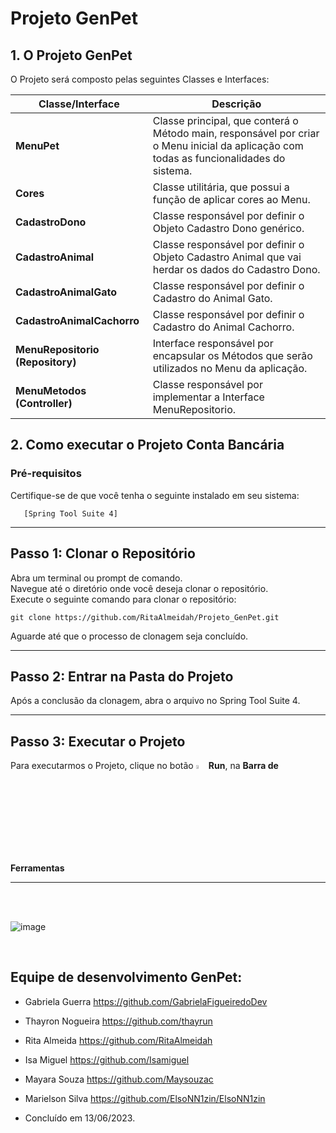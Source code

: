 # Projeto GenPet

<h2>1. O Projeto GenPet</h2>

O Projeto será composto pelas seguintes Classes e Interfaces:

| Classe/Interface                  | Descrição                                                    |
| ----------------------------------| ------------------------------------------------------------ |
| **MenuPet**                       | Classe principal, que conterá o Método main, responsável por criar o Menu inicial da aplicação com todas as funcionalidades do sistema. |
| **Cores**                         | Classe utilitária, que possui a função de aplicar cores ao Menu. |
| **CadastroDono**                  | Classe responsável por definir o Objeto Cadastro Dono genérico.  |
| **CadastroAnimal**                | Classe responsável por definir o Objeto Cadastro Animal que vai herdar os dados do Cadastro Dono.  |
| **CadastroAnimalGato**            | Classe responsável por definir o Cadastro do Animal Gato.        |
| **CadastroAnimalCachorro**        | Classe responsável por definir o Cadastro do Animal Cachorro.    |
| **MenuRepositorio (Repository)**  | Interface responsável por encapsular os Métodos que serão utilizados no Menu da aplicação. |
| **MenuMetodos (Controller)**      | Classe responsável por implementar a Interface MenuRepositorio. |



<h2>2. Como executar o Projeto Conta Bancária</h2>

### Pré-requisitos

Certifique-se de que você tenha o seguinte instalado em seu sistema:

       [Spring Tool Suite 4]
***
## Passo 1: Clonar o Repositório

Abra um terminal ou prompt de comando. <br/>
Navegue até o diretório onde você deseja clonar o repositório. <br/>
Execute o seguinte comando para clonar o repositório:

```
git clone https://github.com/RitaAlmeidah/Projeto_GenPet.git
```

Aguarde até que o processo de clonagem seja concluído.

***
## Passo 2: Entrar na Pasta do Projeto

Após a conclusão da clonagem, abra o arquivo no Spring Tool Suite 4.

***
## Passo 3: Executar o Projeto

Para executarmos o Projeto, clique no botão <img src="https://i.imgur.com/t28CIT4.png" title="source: imgur.com" width="4%"/>**Run**, na **Barra de Ferramentas**

***

<br>
<br>

![image](https://github.com/RitaAlmeidah/Projeto_GenPet/assets/133229401/2080429d-f7fe-44c0-b762-0dd68f620c81)

<br>

## Equipe de desenvolvimento GenPet: 

- Gabriela Guerra https://github.com/GabrielaFigueiredoDev
- Thayron Nogueira https://github.com/thayrun
- Rita Almeida https://github.com/RitaAlmeidah
- Isa Miguel https://github.com/Isamiguel
- Mayara Souza https://github.com/Maysouzac
- Marielson Silva https://github.com/ElsoNN1zin/ElsoNN1zin
  
- Concluído em 13/06/2023.
##






